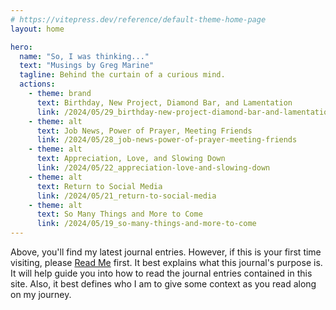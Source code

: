 ```yaml
---
# https://vitepress.dev/reference/default-theme-home-page
layout: home

hero:
  name: "So, I was thinking..."
  text: "Musings by Greg Marine"
  tagline: Behind the curtain of a curious mind.
  actions:
    - theme: brand
      text: Birthday, New Project, Diamond Bar, and Lamentation
      link: /2024/05/29_birthday-new-project-diamond-bar-and-lamentation
    - theme: alt
      text: Job News, Power of Prayer, Meeting Friends
      link: /2024/05/28_job-news-power-of-prayer-meeting-friends
    - theme: alt
      text: Appreciation, Love, and Slowing Down
      link: /2024/05/22_appreciation-love-and-slowing-down
    - theme: alt
      text: Return to Social Media
      link: /2024/05/21_return-to-social-media
    - theme: alt
      text: So Many Things and More to Come
      link: /2024/05/19_so-many-things-and-more-to-come
---
```


Above, you'll find my latest journal entries. However, if this is your first time visiting, please [Read Me](read-me) first. It best explains what this journal's purpose is. It will help guide you into how to read the journal entries contained in this site. Also, it best defines who I am to give some context as you read along on my journey.